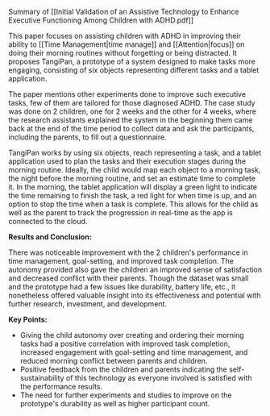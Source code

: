 Summary of [[Initial Validation of an Assistive Technology to Enhance Executive Functioning Among Children with ADHD.pdf]]

This paper focuses on assisting children with ADHD in improving their ability to [[Time Management|time manage]] and [[Attention|focus]] on doing their morning routines without forgetting or being distracted. It proposes TangiPan, a prototype of a system designed to make tasks more engaging, consisting of six objects representing different tasks and a tablet application.

The paper mentions other experiments done to improve such executive tasks, few of them are tailored for those diagnosed ADHD. The case study was done on 2 children, one for 2 weeks and the other for 4 weeks, where the research assistants explained the system in the beginning them came back at the end of the time period to collect data and ask the participants, including the parents, to fill out a questionnaire.

TangiPan works by using six objects, reach representing a task, and a tablet application used to plan the tasks and their execution stages during the morning routine. Ideally, the child would map each object to a morning task, the night before the morning routine, and set an estimate time to complete it. In the morning, the tablet application will display a green light to indicate the time remaining to finish the task, a red light for when time is up, and an option to stop the time when a task is complete. This allows for the child as well as the parent to track the progression in real-time as the app is connected to the cloud.

**Results and Conclusion:**

There was noticeable improvement with the 2 children's performance in time management, goal-setting, and improved task completion. The autonomy provided also gave the children an improved sense of satisfaction and decreased conflict with their parents. Though the dataset was small and the prototype had a few issues like durability, battery life, etc., it nonetheless offered valuable insight into its effectiveness and potential with further research, investment, and development.

**Key Points:**
- Giving the child autonomy over creating and ordering their morning tasks had a positive correlation with improved task completion, increased engagement with goal-setting and time management, and reduced morning conflict between parents and children.
- Positive feedback from the children and parents indicating the self-sustainability of this technology as everyone involved is satisfied with the performance results.
- The need for further experiments and studies to improve on the prototype's durability as well as higher participant count.